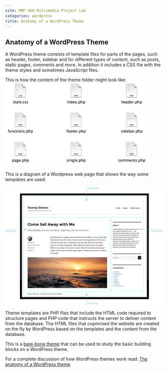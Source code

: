 ```yaml
---
site: MMP 460 Multimedia Project Lab
categories: wordpress
title: Anatomy of a WordPress Theme
---
```


## Anatomy of a WordPress Theme

A WordPress theme consists of template files for parts of the pages, such as header, footer, sidebar and for different types of content, such as posts, static pages, comments and more. In addition it includes a CSS file with the theme styles and sometimes JavaScript files.

This is how the content of the theme folder might look like:
    ![files](wp-files.png)

This is a diagram of a Wordpress web page that shows the way some templates are used:


![theme anatomy](theme-anatom.png)

Theme templates are PHP files that include the HTML code required to structure pages and PHP code that instructs the server to deliver content from the database. The HTML files that copmrised the website are created on the fly by WordPress based on the templates and the content from the database. 

This is a [bare-bone theme](https://github.com/bmcc-mmp/mmp460/tree/master/wordpress/MMP460-minimal-theme) that can be used to study the basic building blocks on a WordPress theme.  

For a complete discussion of how WordPress themes work read: [The anatomy of a WordPress theme](http://yoast.com/wordpress-theme-anatomy/).
